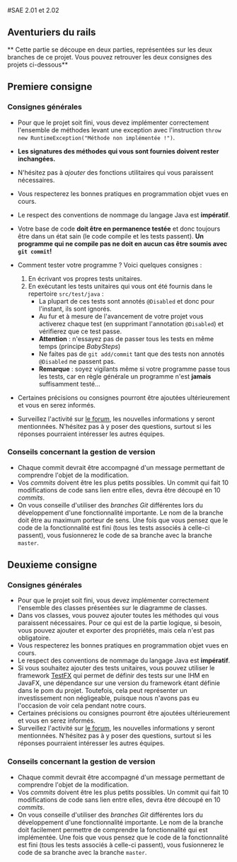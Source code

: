 #SAE 2.01 et 2.02
## Aventuriers du rails

** Cette partie se découpe en deux parties, représentées sur les deux branches de ce projet. Vous pouvez retrouver les deux consignes des projets ci-dessous**

## Premiere consigne
### Consignes générales
* Pour que le projet soit fini, vous devez implémenter correctement l'ensemble de méthodes levant une exception avec l'instruction `throw new RuntimeException("Méthode non implémentée !")`.
* **Les signatures des méthodes qui vous sont fournies doivent rester inchangées.**
* N'hésitez pas à _ajouter_ des fonctions utilitaires qui vous paraissent nécessaires. 
* Vous respecterez les bonnes pratiques en programmation objet vues en cours.  
* Le respect des conventions de nommage du langage Java est **impératif**.
* Votre base de code **doit être en permanence testée** et donc toujours être dans un état sain (le code compile et les tests passent). **Un programme qui ne compile pas ne doit en aucun cas être soumis avec `git commit`!**
* Comment tester votre programme ? Voici quelques consignes :

    1. En écrivant vos propres tests unitaires.  
    2. En exécutant les tests unitaires qui vous ont été fournis dans le repertoire `src/test/java` :
        * La plupart de ces tests sont annotés `@Disabled` et donc pour l'instant, ils sont ignorés.
        * Au fur et à mesure de l'avancement de votre projet vous activerez chaque test (en supprimant l'annotation `@Disabled`) et vérifierez que ce test passe.
        * **Attention** : n'essayez pas de passer tous les tests en même temps (principe _BabySteps_)
        * Ne faites pas de `git add/commit` tant que des tests non annotés `@Disabled` ne passent pas.
        * **Remarque** : soyez vigilants même si votre programme passe tous les tests, car en règle générale un programme n'est **jamais** suffisamment testé...
    
* Certaines précisions ou consignes pourront être ajoutées ultérieurement et vous en serez informés.
* Surveillez l'activité sur [le forum](https://piazza.com/class/kyo4oooauez252), les nouvelles informations y seront mentionnées. N'hésitez pas à y poser des questions, surtout si les réponses pourraient intéresser les autres équipes.

### Conseils concernant la gestion de version
* Chaque commit devrait être accompagné d'un message permettant de comprendre l'objet de la modification.
* Vos _commits_ doivent être les plus petits possibles. Un commit qui fait 10 modifications de code sans lien entre elles, devra être découpé en 10 _commits_.
* On vous conseille d'utiliser des _branches Git_ différentes lors du développement d'une fonctionnalité importante. Le nom de la branche doit être au maximum porteur de sens. Une fois que vous pensez que le code de la fonctionnalité est fini (tous les tests associés à celle-ci passent), vous fusionnerez le code de sa branche avec la branche `master`.

## Deuxieme consigne
### Consignes générales
* Pour que le projet soit fini, vous devez implémenter correctement l'ensemble des classes présentées sur le diagramme de classes.
* Dans vos classes, vous pouvez ajouter toutes les méthodes qui vous paraissent nécessaires. Pour ce qui est de la partie logique, si besoin, vous pouvez ajouter et exporter des propriétés, mais cela n'est pas obligatoire.
* Vous respecterez les bonnes pratiques en programmation objet vues en cours.
* Le respect des conventions de nommage du langage Java est **impératif**.
* Si vous souhaitez ajouter des tests unitaires, vous pouvez utiliser le framework [TestFX](https://github.com/TestFX/TestFX) qui permet de définir des tests sur une IHM en JavaFX, une dépendance sur une version du framework étant définie dans le pom du projet. Toutefois, cela peut représenter un investissement non négligeable, puisque nous n'avons pas eu l'occasion de voir cela pendant notre cours.
* Certaines précisions ou consignes pourront être ajoutées ultérieurement et vous en serez informés.
* Surveillez l'activité sur [le forum](https://piazza.com/class/l1z3nj7vsay33), les nouvelles informations y seront mentionnées. N'hésitez pas à y poser des questions, surtout si les réponses pourraient intéresser les autres équipes.

### Conseils concernant la gestion de version
* Chaque commit devrait être accompagné d'un message permettant de comprendre l'objet de la modification.
* Vos _commits_ doivent être les plus petits possibles. Un commit qui fait 10 modifications de code sans lien entre elles, devra être découpé en 10 _commits_.
* On vous conseille d'utiliser des _branches Git_ différentes lors du développement d'une fonctionnalité importante. Le nom de la branche doit facilement permettre de comprendre la fonctionnalité qui est implémentée. Une fois que vous pensez que le code de la fonctionnalité est fini (tous les tests associés à celle-ci passent), vous fusionnerez le code de sa branche avec la branche `master`.
